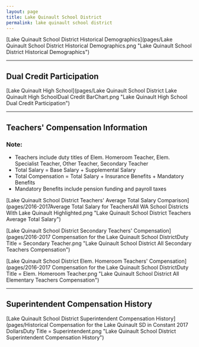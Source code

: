 ```yaml
---
layout: page
title: Lake Quinault School District
permalink: lake quinault school district
---
```



[Lake Quinault School District Historical Demographics](pages/Lake Quinault School District Historical Demographics.png "Lake Quinault School District Historical Demographics")

___

## Dual Credit Participation

[Lake Quinault High School](pages/Lake Quinault School District Lake Quinault High SchoolDual Credit BarChart.png "Lake Quinault High School Dual Credit Participation")


___

## Teachers' Compensation Information
### Note:
- Teachers include duty titles of Elem. Homeroom Teacher, Elem. Specialist Teacher, Other Teacher, Secondary Teacher
- Total Salary = Base Salary + Supplemental Salary
- Total Compensation = Total Salary + Insurance Benefits + Mandatory Benefits
- Mandatory Benefits include pension funding and payroll taxes

[Lake Quinault School District Teachers' Average Total Salary Comparison](pages/2016-2017Average Total Salary for TeachersAll WA School Districts With Lake Quinault Highlighted.png "Lake Quinault School District Teachers Average Total Salary")

[Lake Quinault School District Secondary Teachers' Compensation](pages/2016-2017 Compensation for the Lake Quinault School DistrictDuty Title = Secondary Teacher.png "Lake Quinault School District All Secondary Teachers Compensation")

[Lake Quinault School District Elem. Homeroom Teachers' Compensation](pages/2016-2017 Compensation for the Lake Quinault School DistrictDuty Title = Elem. Homeroom Teacher.png "Lake Quinault School District All Elementary Teachers Compensation")


___

## Superintendent Compensation History

[Lake Quinault School District Superintendent Compensation History](pages/Historical Compensation for the Lake Quinault SD in Constant 2017 DollarsDuty Title = Superintendent.png "Lake Quinault School District Superintendent Compensation History")

